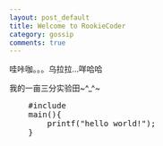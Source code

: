 ```yaml
---
layout: post_default
title: Welcome to RookieCoder
category: gossip
comments: true
---
```


哇咔咖。。。乌拉拉...咩哈哈

我的一亩三分实验田~^_^~
<pre class="prettyprint">
    #include <stdio.h>
    main(){
        printf("hello world!");
    }
</pre>

